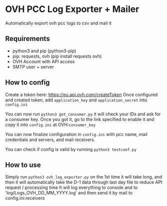 # OVH PCC Log Exporter + Mailer
Automatically export ovh pcc logs to csv and mail it

## Requirements
 
 * python3 and pip (python3-pip)
 * pip: requests, ovh (pip install requests ovh)
 * OVH Account with API access
 * SMTP user + server

## How to config

Create a token here: https://eu.api.ovh.com/createToken
Once configured and created token, add `application_key` and `application_secret` into `config.ini`

You can now run `python3 get_consumer.py` it will check your IDs and ask for a consumer key.
Once you got it, go to the link specified to enable it and copy it into `config.ini` at OVH:`consumer_key`

You can now finalize configuration in `config.ini` with pcc name, mail credentials and servers, and mail receivers.

You can check if config is valid by running `python3 testconf.py`

## How to use

Simply run `python3 ovh_log_exporter.py` on the 1st time it will take long, and then it will automatically take the D-1 data through last day file to reduce API request / processing time
It will log everything to console and to 'log/Logs_OVH_DD_MM_YYYY.log' and then send it by mail to config.ini:receivers


